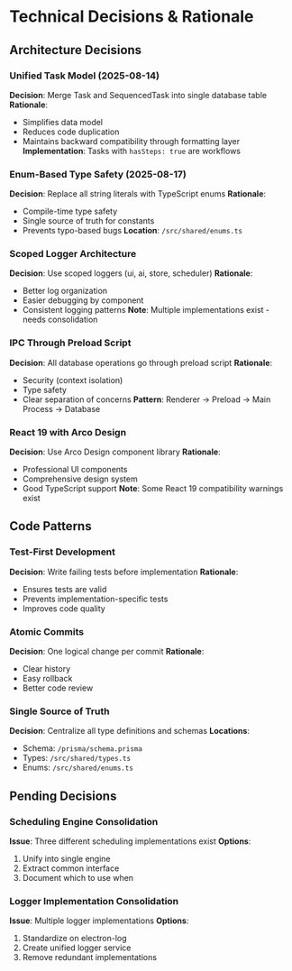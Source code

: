 # Technical Decisions & Rationale

## Architecture Decisions

### Unified Task Model (2025-08-14)
**Decision**: Merge Task and SequencedTask into single database table
**Rationale**: 
- Simplifies data model
- Reduces code duplication
- Maintains backward compatibility through formatting layer
**Implementation**: Tasks with `hasSteps: true` are workflows

### Enum-Based Type Safety (2025-08-17)
**Decision**: Replace all string literals with TypeScript enums
**Rationale**:
- Compile-time type safety
- Single source of truth for constants
- Prevents typo-based bugs
**Location**: `/src/shared/enums.ts`

### Scoped Logger Architecture
**Decision**: Use scoped loggers (ui, ai, store, scheduler)
**Rationale**:
- Better log organization
- Easier debugging by component
- Consistent logging patterns
**Note**: Multiple implementations exist - needs consolidation

### IPC Through Preload Script
**Decision**: All database operations go through preload script
**Rationale**:
- Security (context isolation)
- Type safety
- Clear separation of concerns
**Pattern**: Renderer → Preload → Main Process → Database

### React 19 with Arco Design
**Decision**: Use Arco Design component library
**Rationale**:
- Professional UI components
- Comprehensive design system
- Good TypeScript support
**Note**: Some React 19 compatibility warnings exist

## Code Patterns

### Test-First Development
**Decision**: Write failing tests before implementation
**Rationale**:
- Ensures tests are valid
- Prevents implementation-specific tests
- Improves code quality

### Atomic Commits
**Decision**: One logical change per commit
**Rationale**:
- Clear history
- Easy rollback
- Better code review

### Single Source of Truth
**Decision**: Centralize all type definitions and schemas
**Locations**:
- Schema: `/prisma/schema.prisma`
- Types: `/src/shared/types.ts`
- Enums: `/src/shared/enums.ts`

## Pending Decisions

### Scheduling Engine Consolidation
**Issue**: Three different scheduling implementations exist
**Options**:
1. Unify into single engine
2. Extract common interface
3. Document which to use when

### Logger Implementation Consolidation
**Issue**: Multiple logger implementations
**Options**:
1. Standardize on electron-log
2. Create unified logger service
3. Remove redundant implementations